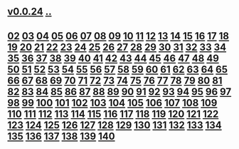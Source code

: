 ## [v0.0.24](https://github.com/littleflute/voa/edit/master/ThisIsAmerica/readme.md) [..](..)
## [02](02) [03](03) [04](04) [05](05) [06](06) [07](07) [08](08) [09](09) [10](10)  [11](11) [12](12) [13](13) [14](14) [15](15) [16](16) [17](17) [18](18) [19](19) [20](20) [21](21) [22](22) [23](23) [24](24) [25](25) [26](26) [27](27) [28](28) [29](29) [30](30)  [31](31) [32](32) [33](33) [34](34) [35](35) [36](36) [37](37) [38](38) [39](39) [40](40) [41](41) [42](42) [43](43) [44](44) [45](45) [46](46) [47](47) [48](48) [49](49) [50](50)  [51](51) [52](52) [53](53) [54](54) [55](55) [56](56) [57](57) [58](58) [59](59) [60](60) [61](61) [62](62) [63](63) [64](64) [65](65) [66](66) [67](67) [68](68) [69](69) [70](70) [71](71) [72](72) [73](73) [74](74) [75](75) [76](76) [77](77) [78](78) [79](79) [80](80) [81](81) [82](82) [83](83) [84](84) [85](85) [86](86) [87](87) [88](88) [89](89) [90](90) [91](91) [92](92) [93](93) [94](94) [95](95) [96](96) [97](97) [98](98) [99](99) [100](100) [101](101) [102](102) [103](103) [104](104) [105](105) [106](106) [107](107) [108](108) [109](109) [110](110) [111](111) [112](112) [113](113) [114](114) [115](115) [116](116) [117](117) [118](118) [119](119) [120](120) [121](121) [122](122) [123](123) [124](124) [125](125) [126](126) [127](127) [128](128) [129](129) [130](130) [131](131) [132](132) [133](133) [134](134) [135](135) [136](136) [137](137) [138](138) [139](139) [140](140) 
